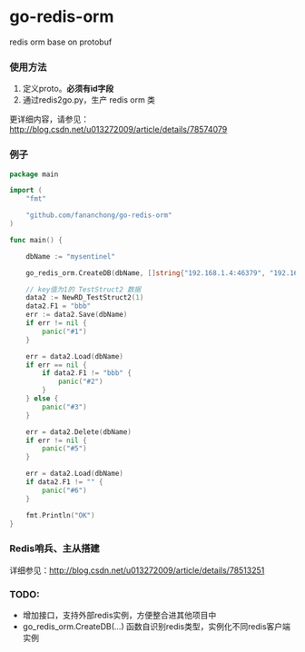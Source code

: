 # go-redis-orm
redis orm base on protobuf

### 使用方法

1. 定义proto。**必须有id字段**
1. 通过redis2go.py，生产 redis orm 类

更详细内容，请参见：http://blog.csdn.net/u013272009/article/details/78574079


### 例子

```go
package main

import (
	"fmt"

	"github.com/fananchong/go-redis-orm"
)

func main() {

	dbName := "mysentinel"

	go_redis_orm.CreateDB(dbName, []string{"192.168.1.4:46379", "192.168.1.4:46380", "192.168.1.4:46381"})

	// key值为1的 TestStruct2 数据
	data2 := NewRD_TestStruct2(1)
	data2.F1 = "bbb"
	err := data2.Save(dbName)
	if err != nil {
		panic("#1")
	}

	err = data2.Load(dbName)
	if err == nil {
		if data2.F1 != "bbb" {
			panic("#2")
		}
	} else {
		panic("#3")
	}

	err = data2.Delete(dbName)
	if err != nil {
		panic("#5")
	}

	err = data2.Load(dbName)
	if data2.F1 != "" {
		panic("#6")
	}

	fmt.Println("OK")
}
```

### Redis哨兵、主从搭建

详细参见：http://blog.csdn.net/u013272009/article/details/78513251


### TODO:
  
  - 增加接口，支持外部redis实例，方便整合进其他项目中
  - go_redis_orm.CreateDB(...) 函数自识别redis类型，实例化不同redis客户端实例
